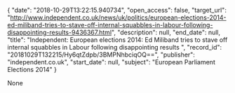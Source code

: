 {
  "date": "2018-10-29T13:22:15.940734", 
  "open_access": false, 
  "target_url": "http://www.independent.co.uk/news/uk/politics/european-elections-2014-ed-miliband-tries-to-stave-off-internal-squabbles-in-labour-following-disappointing-results-9436367.html", 
  "description": null, 
  "end_date": null, 
  "title": "Independent:  European elections 2014: Ed Miliband tries to stave off internal squabbles in Labour following disappointing results ", 
  "record_id": "20181029T132215/Hy6qtZdpb/3BMPNhbciqOQ==", 
  "publisher": "independent.co.uk", 
  "start_date": null, 
  "subject": "European Parliament Elections 2014"
}

None